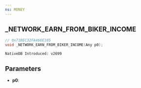 ```yaml
---
ns: MONEY 
---
```


## _NETWORK_EARN_FROM_BIKER_INCOME

```c
// 0x71BEC32FA466E105 
void _NETWORK_EARN_FROM_BIKER_INCOME(Any p0);
```

```
NativeDB Introduced: v2699
```

## Parameters
* **p0**:
